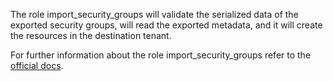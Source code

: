 The role import_security_groups
will validate the serialized data of
the exported security groups, will read the exported
metadata, and it will create the resources
in the destination tenant.

For further information about the role import_security_groups refer to the
[official docs](https://os-migrate.github.io/os-migrate/roles/role-import_security_groups.html).
